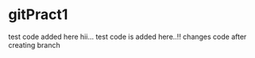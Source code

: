 # gitPract1

test code added here
hii... test code is added here..!!
changes
code after creating branch
